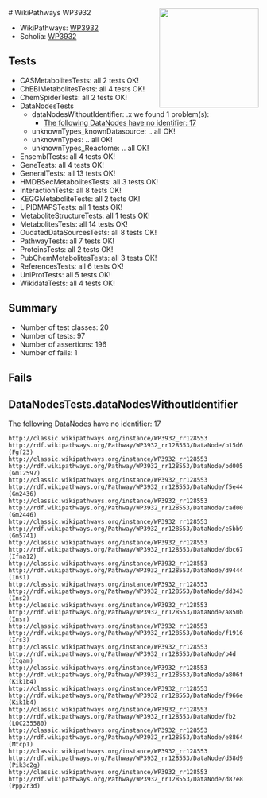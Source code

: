 <img style="float: right; width: 200px" src="https://upload.wikimedia.org/wikipedia/commons/thumb/8/83/Wplogo_with_text_500.png/640px-Wplogo_with_text_500.png" />
# WikiPathways WP3932

* WikiPathways: [WP3932](https://wikipathways.org/pathways/WP3932)
* Scholia: [WP3932](https://scholia.toolforge.org/wikipathways/WP3932)
## Tests
* CASMetabolitesTests: all 2 tests OK!
* ChEBIMetabolitesTests: all 4 tests OK!
* ChemSpiderTests: all 2 tests OK!
* DataNodesTests
    * dataNodesWithoutIdentifier: .x we found 1 problem(s):
        * [The following DataNodes have no identifier: 17](#8792c497)
    * unknownTypes_knownDatasource: .. all OK!
    * unknownTypes: .. all OK!
    * unknownTypes_Reactome: .. all OK!
* EnsemblTests: all 4 tests OK!
* GeneTests: all 4 tests OK!
* GeneralTests: all 13 tests OK!
* HMDBSecMetabolitesTests: all 3 tests OK!
* InteractionTests: all 8 tests OK!
* KEGGMetaboliteTests: all 2 tests OK!
* LIPIDMAPSTests: all 1 tests OK!
* MetaboliteStructureTests: all 1 tests OK!
* MetabolitesTests: all 14 tests OK!
* OudatedDataSourcesTests: all 8 tests OK!
* PathwayTests: all 7 tests OK!
* ProteinsTests: all 2 tests OK!
* PubChemMetabolitesTests: all 3 tests OK!
* ReferencesTests: all 6 tests OK!
* UniProtTests: all 5 tests OK!
* WikidataTests: all 4 tests OK!


## Summary

* Number of test classes: 20
* Number of tests: 97
* Number of assertions: 196
* Number of fails: 1

## Fails

<a name="8792c497" />

## DataNodesTests.dataNodesWithoutIdentifier

The following DataNodes have no identifier: 17
```
http://classic.wikipathways.org/instance/WP3932_rr128553 http://rdf.wikipathways.org/Pathway/WP3932_rr128553/DataNode/b15d6 (Fgf23)
http://classic.wikipathways.org/instance/WP3932_rr128553 http://rdf.wikipathways.org/Pathway/WP3932_rr128553/DataNode/bd005 (Gm12597)
http://classic.wikipathways.org/instance/WP3932_rr128553 http://rdf.wikipathways.org/Pathway/WP3932_rr128553/DataNode/f5e44 (Gm2436)
http://classic.wikipathways.org/instance/WP3932_rr128553 http://rdf.wikipathways.org/Pathway/WP3932_rr128553/DataNode/cad00 (Gm2446)
http://classic.wikipathways.org/instance/WP3932_rr128553 http://rdf.wikipathways.org/Pathway/WP3932_rr128553/DataNode/e5bb9 (Gm5741)
http://classic.wikipathways.org/instance/WP3932_rr128553 http://rdf.wikipathways.org/Pathway/WP3932_rr128553/DataNode/dbc67 (Ifna12)
http://classic.wikipathways.org/instance/WP3932_rr128553 http://rdf.wikipathways.org/Pathway/WP3932_rr128553/DataNode/d9444 (Ins1)
http://classic.wikipathways.org/instance/WP3932_rr128553 http://rdf.wikipathways.org/Pathway/WP3932_rr128553/DataNode/dd343 (Ins2)
http://classic.wikipathways.org/instance/WP3932_rr128553 http://rdf.wikipathways.org/Pathway/WP3932_rr128553/DataNode/a850b (Insr)
http://classic.wikipathways.org/instance/WP3932_rr128553 http://rdf.wikipathways.org/Pathway/WP3932_rr128553/DataNode/f1916 (Irs3)
http://classic.wikipathways.org/instance/WP3932_rr128553 http://rdf.wikipathways.org/Pathway/WP3932_rr128553/DataNode/b4d (Itgam)
http://classic.wikipathways.org/instance/WP3932_rr128553 http://rdf.wikipathways.org/Pathway/WP3932_rr128553/DataNode/a806f (Kik1b4)
http://classic.wikipathways.org/instance/WP3932_rr128553 http://rdf.wikipathways.org/Pathway/WP3932_rr128553/DataNode/f966e (Kik1b4)
http://classic.wikipathways.org/instance/WP3932_rr128553 http://rdf.wikipathways.org/Pathway/WP3932_rr128553/DataNode/fb2 (LOC235580)
http://classic.wikipathways.org/instance/WP3932_rr128553 http://rdf.wikipathways.org/Pathway/WP3932_rr128553/DataNode/e8864 (Mtcp1)
http://classic.wikipathways.org/instance/WP3932_rr128553 http://rdf.wikipathways.org/Pathway/WP3932_rr128553/DataNode/d58d9 (Pik3c2g)
http://classic.wikipathways.org/instance/WP3932_rr128553 http://rdf.wikipathways.org/Pathway/WP3932_rr128553/DataNode/d87e8 (Ppp2r3d)
```

